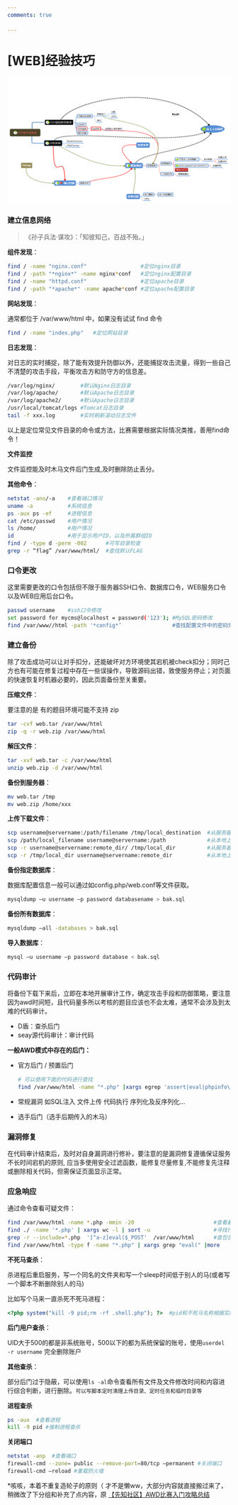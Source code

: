 ```yaml
---
comments: true

---
```

# [WEB]经验技巧

![image-20230908014808577](./awd_web.exp.assets/image-20230908014808577.png)

### 建立信息网络

> 《孙子兵法·谋攻》：「知彼知己，百战不殆。」

**组件发现**：

```bash
find / -name "nginx.conf"                 #定位nginx目录
find / -path "*nginx*" -name nginx*conf   #定位nginx配置目录
find / -name "httpd.conf"                 #定位apache目录
find / -path "*apache*" -name apache*conf #定位apache配置目录
```

**网站发现**：

通常都位于 /var/www/html 中，如果没有试试 find 命令

```bash
find / -name "index.php"   #定位网站目录
```

**日志发现**：

对日志的实时捕捉，除了能有效提升防御以外，还能捕捉攻击流量，得到一些自己不清楚的攻击手段，平衡攻击方和防守方的信息差。

```bash
/var/log/nginx/        #默认Nginx日志目录
/var/log/apache/       #默认Apache日志目录
/var/log/apache2/      #默认Apache日志目录
/usr/local/tomcat/logs #Tomcat日志目录
tail -f xxx.log        #实时刷新滚动日志文件
```

以上是定位常见文件目录的命令或方法，比赛需要根据实际情况类推，善用find命令！

**文件监控**

文件监控能及时木马文件后门生成,及时删除防止丢分。

**其他命令**：

```bash
netstat -ano/-a    #查看端口情况
uname -a           #系统信息
ps -aux ps -ef     #进程信息
cat /etc/passwd    #用户情况
ls /home/          #用户情况
id                 #用于显示用户ID，以及所属群组ID
find / -type d -perm -002      #可写目录检查
grep -r “flag” /var/www/html/  #查找默认FLAG
```

### 口令更改

这里需要更改的口令包括但不限于服务器SSH口令、数据库口令，WEB服务口令以及WEB应用后台口令。

```bash
passwd username    #ssh口令修改
set password for mycms@localhost = password('123'); #MySQL密码修改
find /var/www//html -path '*config*’                #查找配置文件中的密码凭证
```

### 建立备份

除了攻击成功可以让对手扣分，还能破坏对方环境使其宕机被check扣分；同时己方也有可能在修复过程中存在一些误操作，导致源码出错，致使服务停止；对页面的快速恢复时机器必要的，因此页面备份至关重要。

**压缩文件**：

要注意的是 有的题目环境可能不支持 zip

```bash
tar -cvf web.tar /var/www/html
zip -q -r web.zip /var/www/html
```

**解压文件**：

```bash
tar -xvf web.tar -c /var/www/html
unzip web.zip -d /var/www/html
```

**备份到服务器**：

```bash
mv web.tar /tmp
mv web.zip /home/xxx
```

**上传下载文件**：

```bash
scp username@servername:/path/filename /tmp/local_destination  #从服务器下载单个文件到本地
scp /path/local_filename username@servername:/path             #从本地上传单个文件到服务器
scp -r username@servername:remote_dir/ /tmp/local_dir          #从服务器下载整个目录到本地
scp -r /tmp/local_dir username@servername:remote_dir           #从本地上传整个目录到服务器
```

**备份指定数据库**：

数据库配置信息一般可以通过如config.php/web.conf等文件获取。

```bash
mysqldump –u username –p password databasename > bak.sql
```

**备份所有数据库**：

```bash
mysqldump –all -databases > bak.sql
```

**导入数据库**：

```bash
mysql –u username –p password database < bak.sql
```

### 代码审计

将备份下载下来后，立即在本地开展审计工作，确定攻击手段和防御策略，要注意因为awd时间短，且代码量多所以考核的题目应该也不会太难，通常不会涉及到太难的代码审计。

- D盾：查杀后门
- seay源代码审计：审计代码

**一般AWD模式中存在的后门：**

- 官方后门 / 预置后门

  ```bash
  # 可以使用下面的代码进行查找
  find /var/www/html -name "*.php" |xargs egrep 'assert|eval|phpinfo\(\)|\(base64_decoolcode|shell_exec|passthru|file_put_contents\(\.\*\$|base64_decode\('
  ```

- 常规漏洞 如SQL注入 文件上传 代码执行 序列化及反序列化...

- 选手后门（选手后期传入的木马）

### 漏洞修复

在代码审计结束后，及时对自身漏洞进行修补，要注意的是漏洞修复遵循保证服务不长时间宕机的原则, 应当多使用安全过滤函数，能修复尽量修复,不能修复先注释或删除相关代码，但需保证页面显示正常。

### 应急响应

通过命令查看可疑文件：

```bash
find /var/www/html -name *.php -mmin -20                         #查看最近20分钟修改文件
find ./ -name '*.php' | xargs wc -l | sort -u                    #寻找行数最短文件
grep -r --include=*.php  '[^a-z]eval($_POST'  /var/www/html      #查包含关键字的php文件
find /var/www/html -type f -name "*.php" | xargs grep "eval(" |more
```

**不死马查杀**：

杀进程后重启服务，写一个同名的文件夹和写一个sleep时间低于别人的马(或者写一个脚本不断删除别人的马)

比如写个马来一直杀死不死马进程：

```php
<?php system("kill -9 pid;rm -rf .shell.php"); ?>  #pid和不死马名称根据实际情况定
```

**后门用户查杀**：

UID大于500的都是非系统账号，500以下的都为系统保留的账号，使用`userdel -r username` 完全删除账户

**其他查杀**：

部分后门过于隐蔽，可以使用`ls -al`命令查看所有文件及文件修改时间和内容进行综合判断，进行删除。`可以写脚本定时清理上传目录、定时任务和临时目录等`

**进程查杀**

```bash
ps -aux  #查看进程
kill -9 pid #强制进程查杀
```

**关闭端口**

```bash
netstat -anp  #查看端口
firewall-cmd --zone= public --remove-port=80/tcp –permanent #关闭端口
firewall-cmd –reload #重载防火墙
```



*咳咳，本着不重复造轮子的原则（ 才不是懒ww，大部分内容就直接搬过来了，稍微改了下分组和补充了点内容，原 [【先知社区】AWD比赛入门攻略总结](https://xz.aliyun.com/t/10995)
